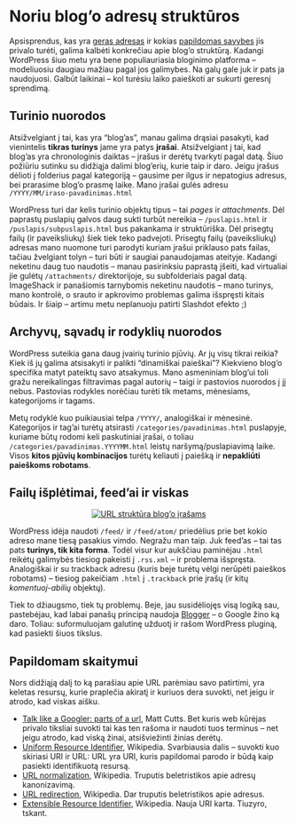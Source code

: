 # Noriu blog’o adresų struktūros

<p>Apsisprendus, kas yra <a href="https://www.dominykas.lt/2007/12/noriu-padorios-adresu-strukturos.html">geras adresas</a> ir kokias <a href="https://www.dominykas.lt/2007/12/noriu-pastovios-adresu-ir-turinio-strukturos.html">papildomas savybes</a> jis privalo turėti, galima kalbėti konkrečiau apie blog’o struktūrą. Kadangi WordPress šiuo metu yra bene populiauriasia bloginimo platforma – modeliuosiu daugiau mažiau pagal jos galimybes. Na galų gale juk ir pats ja naudojuosi. Galbūt laikinai – kol turėsiu laiko paieškoti ar sukurti geresnį sprendimą.</p>
<p><span id="more-8"></span></p>
<h2>Turinio nuorodos</h2>
<p>Atsižvelgiant į tai, kas yra “blog’as”, manau galima drąsiai pasakyti, kad vienintelis <strong>tikras turinys</strong> jame yra patys <strong>įrašai</strong>. Atsižvelgiant į tai, kad blog’as yra chronologinis daiktas – įrašus ir derėtų tvarkyti pagal datą. Šiuo požiūriu sutinku su didžiąja dalimi blog’erių, kurie taip ir daro. Jeigu įrašus dėlioti į folderius pagal kategoriją – gausime per ilgus ir nepatogius adresus, bei prarasime blog’o prasmę laike. Mano įrašai gulės adresu <code>/YYYY/MM/iraso-pavadinimas.html</code></p>
<p>WordPress turi dar kelis turinio objektų tipus – tai <i>pages</i> ir <i>attachments</i>. Dėl paprastų puslapių galvos daug sukti turbūt nereikia – <code>/puslapis.html</code> ir <code>/puslapis/subpuslapis.html</code> bus pakankama ir struktūriška. Dėl prisegtų failų (ir paveiksliukų) šiek tiek teko padvejoti. Prisegtų failų (paveiksliukų) adresas mano nuomone turi parodyti kuriam įrašui priklauso pats failas, tačiau žvelgiant tolyn – turi būti ir saugiai panaudojamas ateityje. Kadangi neketinu daug tuo naudotis – manau pasirinksiu paprastą įšeiti, kad virtualiai jie gulėtų <code>/attachments/</code> direktorijoje, su subfolderiais pagal datą. ImageShack ir panašiomis tarnybomis neketinu naudotis – mano turinys, mano kontrolė, o srauto ir apkrovimo problemas galima išspręsti kitais būdais. Ir šiaip – artimu metu neplanuoju patirti Slashdot efekto ;)</p>
<h2>Archyvų, sąvadų ir rodyklių nuorodos</h2>
<p>WordPress suteikia gana daug įvairių turinio pjūvių. Ar jų visų tikrai reikia? Kiek iš jų galima atsisakyti ir palikti “dinamiškai paieškai”? Kiekvieno blog’o specifika matyt pateiktų savo atsakymus. Mano asmeniniam blog’ui toli gražu nereikalingas filtravimas pagal autorių – taigi ir pastovios nuorodos į jį nebus. Pastovias rodykles norėčiau turėti tik metams, mėnesiams, kategorijoms ir tagams.</p>
<p>Metų rodyklė kuo puikiausiai telpa <code>/YYYY/</code>, analogiškai ir mėnesinė. Kategorijos ir tag’ai turėtų atsirasti <code>/categories/pavadinimas.html</code> puslapyje, kuriame būtų rodomi keli paskutiniai įrašai, o toliau <code>/categories/pavadinimas.YYYYMM.html</code> leistų naršymą/puslapiavimą laike. Visos <strong>kitos pjūvių kombinacijos</strong> turėtų keliauti į paiešką ir <strong>nepakliūti paieškoms robotams</strong>.</p>
<h2>Failų išplėtimai, feed’ai ir viskas</h2>
<p style="text-align:center;"><a href="https://www.dominykas.lt/attachments/2007/12/url-struktura-blogo-irasams.html" rel="attachment wp-att-9" title="URL struktūra blog’o įrašams"><img src="https://www.dominykas.lt/uploads/2007/12/structure.png" alt="URL struktūra blog’o įrašams" border="0/"></a></p>
<p>WordPress idėja naudoti <code>/feed/</code> ir <code>/feed/atom/</code> priedėlius prie bet kokio adreso mane tiesą pasakius vimdo. Negražu man taip. Juk feed’as – tai tas pats <strong>turinys, tik kita forma</strong>. Todėl visur kur aukščiau paminėjau <code>.html</code> reikėtų galimybės tiesiog pakeisti į <code>.rss.xml</code> – ir problema išspręsta. Analogiškai ir su trackback adresu (kuris beje turėtų vėlgi nerūpėti paieškos robotams) – tiesiog pakeičiam <code>.html</code> į <code>.trackback</code> prie įrašų (ir kitų <i>komentuoj-abilių</i> objektų).</p>
<p>Tiek to džiaugsmo, tiek tų problemų. Beje, jau susidėliojęs visą logiką sau, pastebėjau, kad labai panašų principą naudoja <a href="http://www.blogger.com/">Blogger</a> – o Google žino ką daro. Toliau: suformuluojam galutinę užduotį ir rašom WordPress pluginą, kad pasiekti šiuos tikslus.</p>
<h2>Papildomam skaitymui</h2>
<p>Nors didžiąją dalį to ką parašiau apie URL parėmiau savo patirtimi, yra keletas resursų, kurie praplečia akiratį ir kuriuos dera suvokti, net jeigu ir atrodo, kad viskas aišku.</p>
<ul>
<li><a href="http://www.mattcutts.com/blog/seo-glossary-url-definitions/">Talk like a Googler: parts of a url</a>, Matt Cutts. Bet kuris web kūrėjas privalo tiksliai suvokti tai kas ten rašoma ir naudoti tuos terminus – net jeigu atrodo, kad viską žinai, atsišviežinti žinias derėtų.</li>
<li><a href="http://en.wikipedia.org/wiki/Uniform_Resource_Identifier">Uniform Resource Identifier</a>, Wikipedia. Svarbiausia dalis – suvokti kuo skiriasi URI ir URL: URL yra URI, kuris papildomai parodo ir būdą kaip pasiekti identifikuotą resursą.</li>
<li><a href="http://en.wikipedia.org/wiki/URL_normalization">URL normalization</a>, Wikipedia. Truputis beletristikos apie adresų kanonizavimą.</li>
<li><a href="http://en.wikipedia.org/wiki/URL_redirection">URL redirection</a>, Wikipedia. Dar truputis beletristikos apie adresus.</li>
<li><a href="http://en.wikipedia.org/wiki/Extensible_Resource_Identifier">Extensible Resource Identifier</a>, Wikipedia. Nauja URI karta. Tiuzyro, tskant.</li>
</ul>